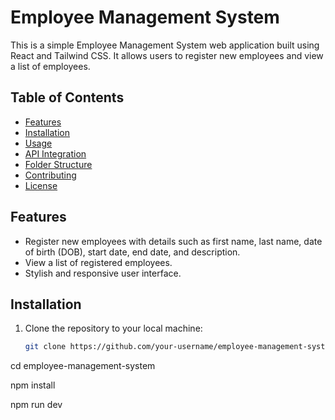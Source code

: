 # Employee Management System

This is a simple Employee Management System web application built using React and Tailwind CSS. It allows users to register new employees and view a list of employees.

## Table of Contents

- [Features](#features)
- [Installation](#installation)
- [Usage](#usage)
- [API Integration](#api-integration)
- [Folder Structure](#folder-structure)
- [Contributing](#contributing)
- [License](#license)

## Features

- Register new employees with details such as first name, last name, date of birth (DOB), start date, end date, and description.
- View a list of registered employees.
- Stylish and responsive user interface.

## Installation

1. Clone the repository to your local machine:

   ```bash
   git clone https://github.com/your-username/employee-management-system.git
   
cd employee-management-system

npm install

npm run dev
